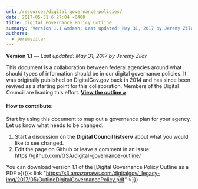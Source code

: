 ```yaml
---
url: /resources/digital-governance-policies/
date: 2017-05-31 6:27:04 -0400
title: Digital Governance Policy Outline
summary: 'Version 1.1 &mdash; Last updated: May 31, 2017 by Jeremy Zilar This document is a collaboration between federal agencies around what should types of information should be in our digital governance policies. It was originally published on DigitalGov.gov back in 2014 and has since been revived as a starting point for this collaboration. Members of'
authors:
  - jeremyzilar
---
```


**Version 1.1** — _Last updated: May 31, 2017 by Jeremy Zilar_

This document is a collaboration between federal agencies around what should types of information should be in our digital governance policies. It was originally published on DigitalGov.gov back in 2014 and has since been revived as a starting point for this collaboration. Members of the Digital Council are leading this effort. [**View the outline »**](https://github.com/GSA/digital-governance-outline/blob/master/outline.md)

#### How to contribute:

Start by using this document to map out a governance plan for your agency. Let us know what needs to be changed.

  1. Start a discussion on the **Digital Council listserv** about what you would like to see changed.
  2. Edit the page on Github or leave a comment in an Issue: <https://github.com/GSA/digital-governance-outline/>

You can download version 1.1 of the [Digital Governance Policy Outline as a PDF »]({{< link "https://s3.amazonaws.com/digitalgov/_legacy-img/2017/05/OutlineDigitalGovernancePolicy.pdf" >}})